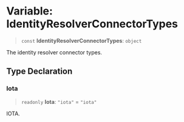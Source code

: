# Variable: IdentityResolverConnectorTypes

> `const` **IdentityResolverConnectorTypes**: `object`

The identity resolver connector types.

## Type Declaration

### Iota

> `readonly` **Iota**: `"iota"` = `"iota"`

IOTA.
